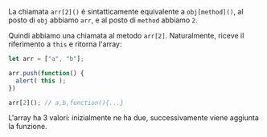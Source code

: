 La chiamata `arr[2]()` è sintatticamente equivalente a `obj[method]()`, al posto di `obj` abbiamo `arr`, e al posto di `method` abbiamo `2`.

Quindi abbiamo una chiamata al metodo `arr[2]`. Naturalmente, riceve il riferimento a `this` e ritorna l'array:

```js run
let arr = ["a", "b"];

arr.push(function() {
  alert( this );
})

arr[2](); // a,b,function(){...}
```

L'array ha 3 valori: inizialmente ne ha due, successivamente viene aggiunta la funzione. 
